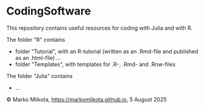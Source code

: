 # CodingSoftware

This repository contains useful resources for coding with Julia and with R.

The folder "R" contains
- folder "Tutorial", with an R-tutorial (written as an .Rmd-file and published as an .html-file) ...
- folder "Templates", with templates for .R-, .Rmd- and .Rnw-files

The folder "Julia" contains
- ...

© Marko Mlikota, https://markomlikota.github.io, 5 August 2025